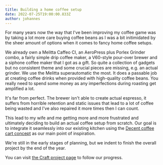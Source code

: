 ```yaml
---
title: Building a home coffee setup
date: 2022-07-25T19:00:00.833Z
author: johannes
---
```

For many years now the way that I've been improving my coffee game was by taking
a lot more care buying coffee beans as I was a bit initimidated
by the sheer amount of options when it comes to fancy home coffee setups.

We already own a Melitta Caffeo CI, an AeroPress plus Porlex Grinder combo,
a fairly simple drip coffee maker, a V60-style pour-over brewer
and a siphone coffee maker that I got as a gift.
So quite a collection of gadgets but no consistent theme
and some crucial pieces are missing, e.g. an actual grinder.
We use the Melitta superautomatic the most.
It does a passable job at creating coffee drinks when provided
with high-quality coffee beans.
You really need to spend some money as any imperfections during roasting
get amplified a lot.

It's far from perfect. The brewer isn't able to create actual espresso,
it suffers from horrible retention and static issues
that lead to a lot of coffee being wasted
and I've also repaired it more times then I can count.

This lead to my wife and me getting more and more frustrated
and ultimately deciding to build an actual coffee setup from scratch.
Our goal is to integrate it seamlessly into our existing kitchen
using the [Decent coffee cart concept](https://www.youtube.com/watch?v=gj9xtpdIwvI)
as our main point of inspiration.

We're still in the early stages of planning, but we indent
to finish the overall project by the end of the year.

You can visit [the Craft project page](https://www.craft.do/s/GEeIMi3MclIEU5)
to follow our progress.
